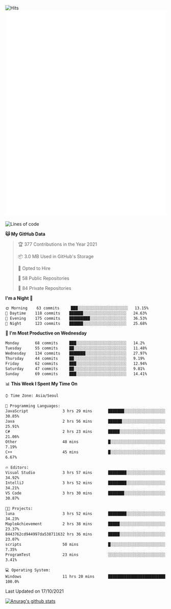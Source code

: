 ![Hits](https://hits.seeyoufarm.com/api/count/incr/badge.svg?url=https%3A%2F%2Fgithub.com%2Fkokose1234&count_bg=%2379C83D&title_bg=%23555555&icon=apple.svg&icon_color=%23E7E7E7&title=hits&edge_flat=false)
<br/>
![Metrics](https://github.com/kokose1234/kokose1234/blob/main/github-metrics.svg)

<!--START_SECTION:waka-->
![Lines of code](https://img.shields.io/badge/From%20Hello%20World%20I%27ve%20Written-11.8%20million%20lines%20of%20code-blue)

**🐱 My GitHub Data** 

> 🏆 377 Contributions in the Year 2021
 > 
> 📦 3.0 MB Used in GitHub's Storage 
 > 
> 💼 Opted to Hire
 > 
> 📜 58 Public Repositories 
 > 
> 🔑 84 Private Repositories  
 > 
**I'm a Night 🦉** 

```text
🌞 Morning    63 commits     ███░░░░░░░░░░░░░░░░░░░░░░   13.15% 
🌆 Daytime    118 commits    ██████░░░░░░░░░░░░░░░░░░░   24.63% 
🌃 Evening    175 commits    █████████░░░░░░░░░░░░░░░░   36.53% 
🌙 Night      123 commits    ██████░░░░░░░░░░░░░░░░░░░   25.68%

```
📅 **I'm Most Productive on Wednesday** 

```text
Monday       68 commits     ███░░░░░░░░░░░░░░░░░░░░░░   14.2% 
Tuesday      55 commits     ██░░░░░░░░░░░░░░░░░░░░░░░   11.48% 
Wednesday    134 commits    ███████░░░░░░░░░░░░░░░░░░   27.97% 
Thursday     44 commits     ██░░░░░░░░░░░░░░░░░░░░░░░   9.19% 
Friday       62 commits     ███░░░░░░░░░░░░░░░░░░░░░░   12.94% 
Saturday     47 commits     ██░░░░░░░░░░░░░░░░░░░░░░░   9.81% 
Sunday       69 commits     ███░░░░░░░░░░░░░░░░░░░░░░   14.41%

```


📊 **This Week I Spent My Time On** 

```text
⌚︎ Time Zone: Asia/Seoul

💬 Programming Languages: 
JavaScript               3 hrs 29 mins       ███████░░░░░░░░░░░░░░░░░░   30.85% 
Java                     2 hrs 56 mins       ██████░░░░░░░░░░░░░░░░░░░   25.91% 
C#                       2 hrs 23 mins       █████░░░░░░░░░░░░░░░░░░░░   21.06% 
Other                    48 mins             █░░░░░░░░░░░░░░░░░░░░░░░░   7.19% 
C++                      45 mins             █░░░░░░░░░░░░░░░░░░░░░░░░   6.67%

🔥 Editors: 
Visual Studio            3 hrs 57 mins       ████████░░░░░░░░░░░░░░░░░   34.92% 
IntelliJ                 3 hrs 52 mins       ████████░░░░░░░░░░░░░░░░░   34.21% 
VS Code                  3 hrs 30 mins       ███████░░░░░░░░░░░░░░░░░░   30.87%

🐱‍💻 Projects: 
luna                     3 hrs 52 mins       ████████░░░░░░░░░░░░░░░░░   34.23% 
MapleAchievement         2 hrs 38 mins       █████░░░░░░░░░░░░░░░░░░░░   23.37% 
8443762cd944997da538711632 hrs 36 mins       █████░░░░░░░░░░░░░░░░░░░░   23.07% 
scripts                  50 mins             █░░░░░░░░░░░░░░░░░░░░░░░░   7.35% 
ProgramTest              23 mins             ░░░░░░░░░░░░░░░░░░░░░░░░░   3.41%

💻 Operating System: 
Windows                  11 hrs 20 mins      █████████████████████████   100.0%

```


 Last Updated on 17/10/2021
<!--END_SECTION:waka-->

[![Anurag's github stats](https://github-readme-stats.vercel.app/api?username=kokose1234&theme=dracula)](https://github.com/anuraghazra/github-readme-stats)



	
